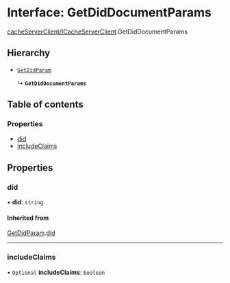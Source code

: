 # Interface: GetDidDocumentParams

[cacheServerClient/ICacheServerClient](../modules/cacheServerClient_ICacheServerClient.md).GetDidDocumentParams

## Hierarchy

- [`GetDidParam`](cacheServerClient_ICacheServerClient.GetDidParam.md)

  ↳ **`GetDidDocumentParams`**

## Table of contents

### Properties

- [did](cacheServerClient_ICacheServerClient.GetDidDocumentParams.md#did)
- [includeClaims](cacheServerClient_ICacheServerClient.GetDidDocumentParams.md#includeclaims)

## Properties

### did

• **did**: `string`

#### Inherited from

[GetDidParam](cacheServerClient_ICacheServerClient.GetDidParam.md).[did](cacheServerClient_ICacheServerClient.GetDidParam.md#did)

___

### includeClaims

• `Optional` **includeClaims**: `boolean`
